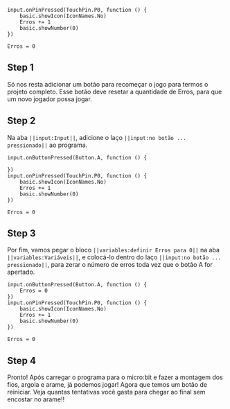 ```template
input.onPinPressed(TouchPin.P0, function () {
    basic.showIcon(IconNames.No)
    Erros += 1
    basic.showNumber(0)
})

Erros = 0
```

## Step 1

Só nos resta adicionar um botão para recomeçar o jogo para termos o projeto completo.
Esse botão deve resetar a quantidade de Erros, para que um novo jogador possa jogar.

## Step 2

Na aba `||input:Input||`, adicione o laço `||input:no botão ... pressionado||` ao programa.

```blocks
input.onButtonPressed(Button.A, function () {

})
input.onPinPressed(TouchPin.P0, function () {
    basic.showIcon(IconNames.No)
    Erros += 1
    basic.showNumber(0)
})

Erros = 0
```

## Step 3

Por fim, vamos pegar o bloco `||variables:definir Erros para 0||` na aba
`||variables:Variáveis||`, e colocá-lo dentro do laço `||input:no botão ... pressionado||`, para
zerar o número de erros toda vez que o botão A for apertado.

```blocks
input.onButtonPressed(Button.A, function () {
    Erros = 0
})
input.onPinPressed(TouchPin.P0, function () {
    basic.showIcon(IconNames.No)
    Erros += 1
    basic.showNumber(0)
})

Erros = 0
```

## Step 4

Pronto! Após carregar o programa para o micro:bit e fazer a montagem dos fios,
argola e arame, já podemos jogar! Agora que temos um botão de reiniciar. Veja quantas
tentativas você gasta para chegar ao final sem encostar no arame!!
